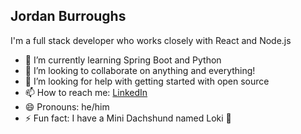 ## Jordan Burroughs

I'm a full stack developer who works closely with React and Node.js

- 🌱 I’m currently learning Spring Boot and Python
- 👯 I’m looking to collaborate on anything and everything!
- 🤔 I’m looking for help with getting started with open source
- 📫 How to reach me: [LinkedIn](https://www.linkedin.com/in/jordan-burroughs/)
- 😄 Pronouns: he/him
- ⚡ Fun fact: I have a Mini Dachshund named Loki 🐶
